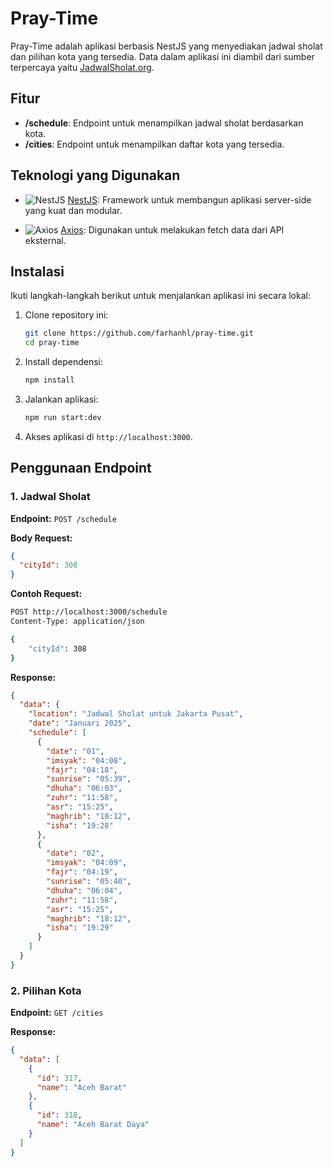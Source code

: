 # Pray-Time

Pray-Time adalah aplikasi berbasis NestJS yang menyediakan jadwal sholat dan pilihan kota yang tersedia. Data dalam aplikasi ini diambil dari sumber terpercaya yaitu [JadwalSholat.org](https://jadwalsholat.org).

## Fitur

- **/schedule**: Endpoint untuk menampilkan jadwal sholat berdasarkan kota.
- **/cities**: Endpoint untuk menampilkan daftar kota yang tersedia.

## Teknologi yang Digunakan

- ![NestJS](https://img.shields.io/badge/NestJS-E0234E?style=flat&logo=nestjs&logoColor=white) [NestJS](https://nestjs.com/): Framework untuk membangun aplikasi server-side yang kuat dan modular.

- ![Axios](https://img.shields.io/badge/Axios-5A29E4?style=flat&logo=axios&logoColor=white) [Axios](https://axios-http.com/): Digunakan untuk melakukan fetch data dari API eksternal.

## Instalasi

Ikuti langkah-langkah berikut untuk menjalankan aplikasi ini secara lokal:

1. Clone repository ini:

   ```bash
   git clone https://github.com/farhanhl/pray-time.git
   cd pray-time
   ```

2. Install dependensi:

   ```bash
   npm install
   ```

3. Jalankan aplikasi:

   ```bash
   npm run start:dev
   ```

4. Akses aplikasi di `http://localhost:3000`.

## Penggunaan Endpoint

### 1. Jadwal Sholat

**Endpoint:** `POST /schedule`

**Body Request:**

```json
{
  "cityId": 308
}
```

**Contoh Request:**

```bash
POST http://localhost:3000/schedule
Content-Type: application/json

{
    "cityId": 308
}
```

**Response:**

```json
{
  "data": {
    "location": "Jadwal Sholat untuk Jakarta Pusat",
    "date": "Januari 2025",
    "schedule": [
      {
        "date": "01",
        "imsyak": "04:08",
        "fajr": "04:18",
        "sunrise": "05:39",
        "dhuha": "06:03",
        "zuhr": "11:58",
        "asr": "15:25",
        "maghrib": "18:12",
        "isha": "19:28"
      },
      {
        "date": "02",
        "imsyak": "04:09",
        "fajr": "04:19",
        "sunrise": "05:40",
        "dhuha": "06:04",
        "zuhr": "11:58",
        "asr": "15:25",
        "maghrib": "18:12",
        "isha": "19:29"
      }
    ]
  }
}
```

### 2. Pilihan Kota

**Endpoint:** `GET /cities`

**Response:**

```json
{
  "data": [
    {
      "id": 317,
      "name": "Aceh Barat"
    },
    {
      "id": 318,
      "name": "Aceh Barat Daya"
    }
  ]
}
```
